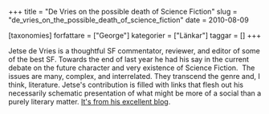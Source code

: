 +++
title = "De Vries on the possible death of Science Fiction"
slug = "de_vries_on_the_possible_death_of_science_fiction"
date = 2010-08-09

[taxonomies]
forfattare = ["George"]
kategorier = ["Länkar"]
taggar = []
+++

Jetse de Vries is a thoughtful SF commentator, reviewer, and editor of some of the best SF. Towards the end of last year he had his say in the current debate on the future character and very existence of Science Fiction.  The issues are many, complex, and interrelated. They transcend the genre and, I think, literature. Jetse's contribution is filled with links that flesh out his necessarily schematic presentation of what might be more of a social than a purely literary matter. [It's from his excellent blog](http://eclipticplane.blogspot.com/2009/12/should-sf-die.html).
